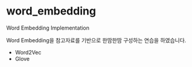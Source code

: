 # word_embedding
Word Embedding Implementation

Word Embedding을 참고자료를 기반으로 한땀한땀 구성하는 연습을 하였습니다.

* Word2Vec
* Glove

